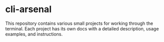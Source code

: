# cli-arsenal
This repository contains various small projects for working through the terminal. Each project has its own docs with a detailed description, usage examples, and instructions. 
